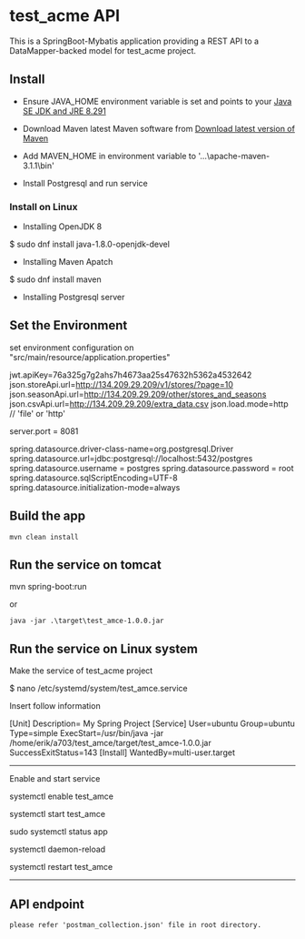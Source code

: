 # test_acme API

This is a SpringBoot-Mybatis application providing a REST API to a DataMapper-backed model for test_acme project.

## Install

* Ensure JAVA_HOME environment variable is set and points to your [Java SE JDK and JRE 8.291](https://www.techspot.com/downloads/5198-java-jre.html)  

* Download Maven latest Maven software from [Download latest version of Maven](http://maven.apache.org/download.cgi)

* Add MAVEN_HOME in environment variable to '...\apache-maven-3.1.1\bin'

* Install Postgresql and run service

### Install on Linux

* Installing OpenJDK 8

$ sudo dnf install java-1.8.0-openjdk-devel

* Installing Maven Apatch

$ sudo dnf install maven

* Installing Postgresql server

## Set the Environment

set environment configuration on "src/main/resource/application.properties"

jwt.apiKey=76a325g7g2ahs7h4673aa25s47632h5362a4532642
json.storeApi.url=http://134.209.29.209/v1/stores/?page=10
json.seasonApi.url=http://134.209.29.209/other/stores_and_seasons
json.csvApi.url=http://134.209.29.209/extra_data.csv
json.load.mode=http  // 'file' or 'http'

server.port = 8081

spring.datasource.driver-class-name=org.postgresql.Driver
spring.datasource.url=jdbc:postgresql://localhost:5432/postgres
spring.datasource.username = postgres
spring.datasource.password = root
spring.datasource.sqlScriptEncoding=UTF-8
spring.datasource.initialization-mode=always
## Build the app

    mvn clean install 

## Run the service on tomcat

mvn spring-boot:run

or

    java -jar .\target\test_amce-1.0.0.jar

## Run the service on Linux system

Make the service of test_acme project

$ nano /etc/systemd/system/test_amce.service

Insert follow information

[Unit]
Description= My Spring Project
[Service]
User=ubuntu
Group=ubuntu
Type=simple
ExecStart=/usr/bin/java -jar /home/erik/a703/test_amce/target/test_amce-1.0.0.jar
SuccessExitStatus=143
[Install]
WantedBy=multi-user.target

-----------------
Enable and start service

systemctl enable test_amce

systemctl start test_amce

sudo systemctl status app

systemctl daemon-reload

systemctl restart test_amce

----------------

## API endpoint

	please refer 'postman_collection.json' file in root directory.
